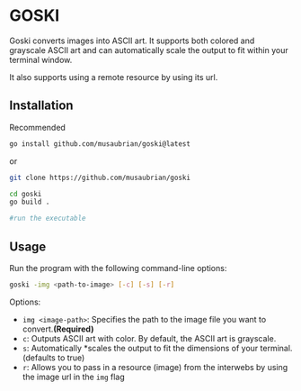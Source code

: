 # GOSKI


Goski converts images into ASCII art.
It supports both colored and grayscale ASCII art and can automatically scale the output to fit within your terminal window.

It also supports using a remote resource by using its url.

## Installation

Recommended
```sh
go install github.com/musaubrian/goski@latest
```
or
```sh
git clone https://github.com/musaubrian/goski

cd goski
go build .

#run the executable
```

## Usage
Run the program with the following command-line options:
```sh
goski -img <path-to-image> [-c] [-s] [-r]
```

Options:
- `img <image-path>`: Specifies the path to the image file you want to convert.**(Required)**
- `c`: Outputs ASCII art with color. By default, the ASCII art is grayscale.
- `s`: Automatically *scales the output to fit the dimensions of your terminal.(defaults to true)
- `r`: Allows you to pass in a resource (image) from the interwebs by using the image url in the `img` flag
